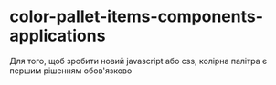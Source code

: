 # color-pallet-items-components-applications
Для того, щоб зробити новий javascript або css, колірна палітра є першим рішенням обов'язково
